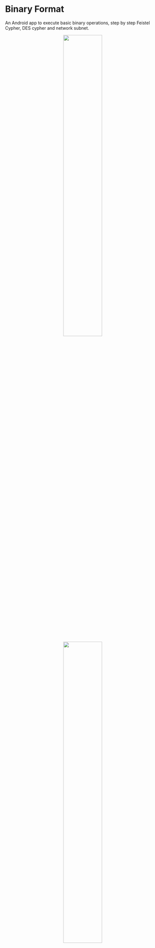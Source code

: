 # Binary Format
An Android app to execute basic binary operations, step by step Feistel Cypher, DES cypher and network subnet.
<p align="center">
  <img src="https://user-images.githubusercontent.com/20376969/147323793-4bfb6412-ae19-4e27-a6e7-80b731b12abc.png" width="50%"> 
</p>

<p align="center">
  <img src="https://user-images.githubusercontent.com/20376969/147323881-eac1cdc9-fad9-4021-9c6a-1540dc904dfe.png" width="50%"> 
</p>

<p align="center">
  <img src="https://user-images.githubusercontent.com/20376969/147323903-80cf95eb-ebe5-49bb-a15f-36ef6804ef24.png" width="50%"> 
</p>
